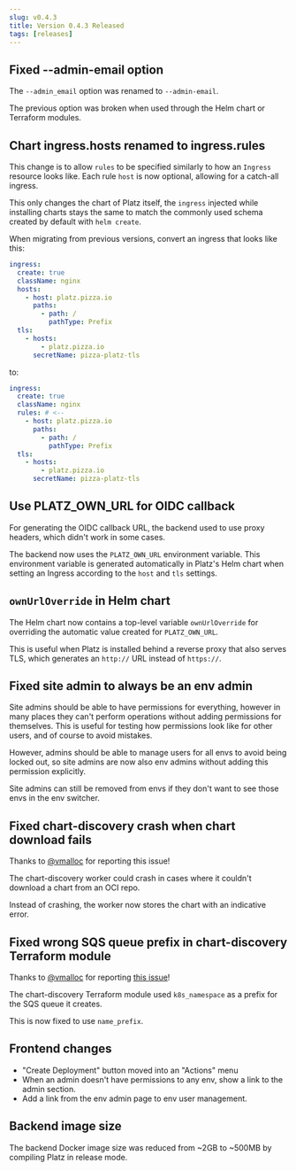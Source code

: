 ```yaml
---
slug: v0.4.3
title: Version 0.4.3 Released
tags: [releases]
---
```


<!-- truncate -->

## Fixed --admin-email option

The `--admin_email` option was renamed to `--admin-email`.

The previous option was broken when used through the Helm chart or Terraform modules.

## Chart ingress.hosts renamed to ingress.rules

This change is to allow `rules` to be specified similarly to how an `Ingress` resource looks like. Each rule `host` is now optional, allowing for a catch-all ingress.

This only changes the chart of Platz itself, the `ingress` injected while installing charts stays the same to match the commonly used schema created by default with `helm create`.

When migrating from previous versions, convert an ingress that looks like this:

```yaml
ingress:
  create: true
  className: nginx
  hosts:
    - host: platz.pizza.io
      paths:
        - path: /
          pathType: Prefix
  tls:
    - hosts:
        - platz.pizza.io
      secretName: pizza-platz-tls
```

to:

```yaml
ingress:
  create: true
  className: nginx
  rules: # <--
    - host: platz.pizza.io
      paths:
        - path: /
          pathType: Prefix
  tls:
    - hosts:
        - platz.pizza.io
      secretName: pizza-platz-tls
```

## Use PLATZ_OWN_URL for OIDC callback

For generating the OIDC callback URL, the backend used to use proxy headers, which didn't work in some cases.

The backend now uses the `PLATZ_OWN_URL` environment variable. This environment variable is generated automatically in Platz's Helm chart when setting an Ingress according to the `host` and `tls` settings.

## `ownUrlOverride` in Helm chart

The Helm chart now contains a top-level variable `ownUrlOverride` for overriding the automatic value created for `PLATZ_OWN_URL`.

This is useful when Platz is installed behind a reverse proxy that also serves TLS, which generates an `http://` URL instead of `https://`.

## Fixed site admin to always be an env admin

Site admins should be able to have permissions for everything, however in many places they can't perform operations without adding permissions for themselves. This is useful for testing how permissions look like for other users, and of course to avoid mistakes.

However, admins should be able to manage users for all envs to avoid being locked out, so site admins are now also env admins without adding this permission explicitly.

Site admins can still be removed from envs if they don't want to see those envs in the env switcher.

## Fixed chart-discovery crash when chart download fails

Thanks to [@vmalloc](https://github.com/vmalloc) for reporting this issue!

The chart-discovery worker could crash in cases where it couldn't download a chart from an OCI repo.

Instead of crashing, the worker now stores the chart with an indicative error.

## Fixed wrong SQS queue prefix in chart-discovery Terraform module

Thanks to [@vmalloc](https://github.com/vmalloc) for reporting [this issue](https://github.com/platzio/terraform-aws-platzio/issues/3)!

The chart-discovery Terraform module used `k8s_namespace` as a prefix for the SQS queue it creates.

This is now fixed to use `name_prefix`.

## Frontend changes

* "Create Deployment" button moved into an "Actions" menu
* When an admin doesn't have permissions to any env, show a link to the admin section.
* Add a link from the env admin page to env user management.

## Backend image size

The backend Docker image size was reduced from ~2GB to ~500MB by compiling Platz in release mode.
